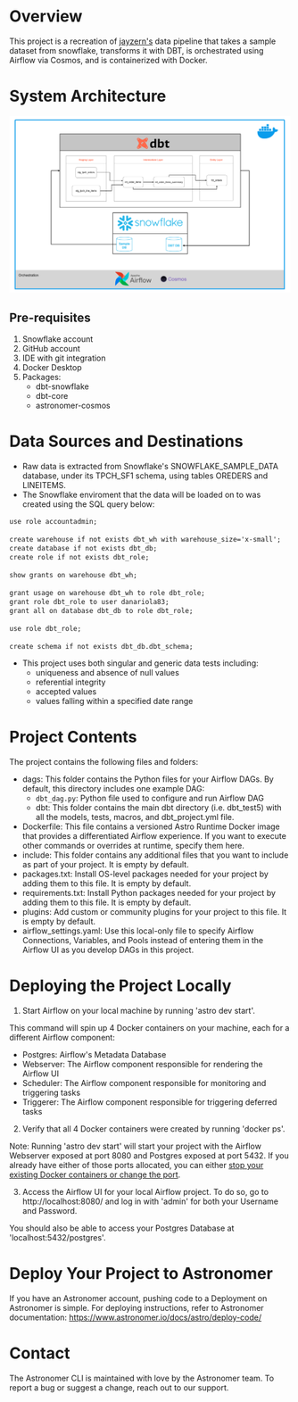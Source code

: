 Overview
========

This project is a recreation of [jayzern's](https://www.youtube.com/@jayzern) data pipeline that takes a sample dataset from snowflake, transforms it with DBT, is orchestrated using Airflow via Cosmos, and is containerized with Docker.

System Architecture
===================
![System Architecture](dbt-Snowflake-pipeline.png)

## Pre-requisites
1. Snowflake account
2. GitHub account
3. IDE with git integration
4. Docker Desktop
5. Packages:
    - dbt-snowflake
    - dbt-core
    - astronomer-cosmos

Data Sources and Destinations
=============================

* Raw data is extracted from Snowflake's SNOWFLAKE_SAMPLE_DATA database, under its TPCH_SF1 schema, using tables OREDERS and LINEITEMS.
* The Snowflake enviroment that the data will be loaded on to was created using the SQL query below:
```
use role accountadmin;

create warehouse if not exists dbt_wh with warehouse_size='x-small';
create database if not exists dbt_db;
create role if not exists dbt_role;

show grants on warehouse dbt_wh;

grant usage on warehouse dbt_wh to role dbt_role;
grant role dbt_role to user danariola83;
grant all on database dbt_db to role dbt_role;

use role dbt_role;

create schema if not exists dbt_db.dbt_schema;
```
* This project uses both singular and generic data tests including:
    -   uniqueness and absence of null values
    -   referential integrity
    -   accepted values
    -   values falling within a specified date range


Project Contents
================

The project contains the following files and folders:

- dags: This folder contains the Python files for your Airflow DAGs. By default, this directory includes one example DAG:
    - `dbt_dag.py`: Python file used to configure and run Airflow DAG
    - dbt: This folder contains the main dbt directory (i.e. dbt_test5) with all the models, tests, macros, and dbt_project.yml file.
- Dockerfile: This file contains a versioned Astro Runtime Docker image that provides a differentiated Airflow experience. If you want to execute other commands or overrides at runtime, specify them here.
- include: This folder contains any additional files that you want to include as part of your project. It is empty by default.
- packages.txt: Install OS-level packages needed for your project by adding them to this file. It is empty by default.
- requirements.txt: Install Python packages needed for your project by adding them to this file. It is empty by default.
- plugins: Add custom or community plugins for your project to this file. It is empty by default.
- airflow_settings.yaml: Use this local-only file to specify Airflow Connections, Variables, and Pools instead of entering them in the Airflow UI as you develop DAGs in this project.

Deploying the Project Locally
===========================

1. Start Airflow on your local machine by running 'astro dev start'.

This command will spin up 4 Docker containers on your machine, each for a different Airflow component:

- Postgres: Airflow's Metadata Database
- Webserver: The Airflow component responsible for rendering the Airflow UI
- Scheduler: The Airflow component responsible for monitoring and triggering tasks
- Triggerer: The Airflow component responsible for triggering deferred tasks

2. Verify that all 4 Docker containers were created by running 'docker ps'.

Note: Running 'astro dev start' will start your project with the Airflow Webserver exposed at port 8080 and Postgres exposed at port 5432. If you already have either of those ports allocated, you can either [stop your existing Docker containers or change the port](https://www.astronomer.io/docs/astro/cli/troubleshoot-locally#ports-are-not-available-for-my-local-airflow-webserver).

3. Access the Airflow UI for your local Airflow project. To do so, go to http://localhost:8080/ and log in with 'admin' for both your Username and Password.

You should also be able to access your Postgres Database at 'localhost:5432/postgres'.

Deploy Your Project to Astronomer
=================================

If you have an Astronomer account, pushing code to a Deployment on Astronomer is simple. For deploying instructions, refer to Astronomer documentation: https://www.astronomer.io/docs/astro/deploy-code/

Contact
=======

The Astronomer CLI is maintained with love by the Astronomer team. To report a bug or suggest a change, reach out to our support.
